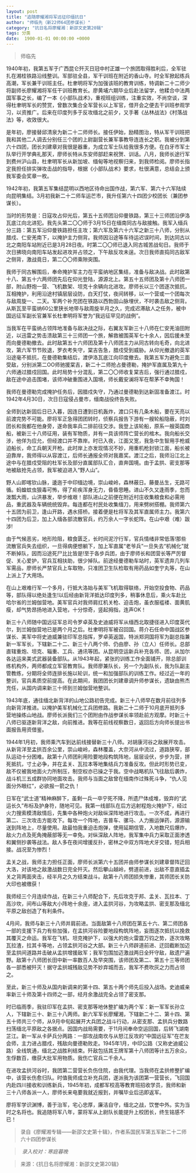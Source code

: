 ```yaml
---
layout: post
title: "追随廖耀湘将军远征印缅抗日"
author: "师临先（新22师64团参谋长）"
category: "抗日名将廖耀湘：新邵文史第20辑"
tags: 分类
date:  1900-01-01 00:00:00 +0000
---
```

> 师临先


1940年初，我第五军于广西昆仑歼灭日冠中村正雄一个旅团取得胜利后，全军驻扎在湘桂铁路沿线整训。军部驻全县，军干训班在附近的香山寺。时全军掀起练兵高潮，军长兼干训班主任。杜聿明将军为加强该班的教育训练，特调新二十二师少将副师长廖耀湘将军任干训班教育长。廖黄埔六期毕业后赴法留学，他糅合中法两国军事之长，编了一本《小部队战术》，重视班组训练，注重实效，不尚空谈，深得杜聿明军长的赞赏，曾数次集合全军营长以上军官，借开会之便去干训班参观学习，以资推广。后来在印度列多于反攻缅北之前夕，又手著《丛林战法》《村落战法》等，收效很大。

是年初，廖接替邱清泉为新二十二师师长。接任伊始，励精图治，特从军干训班把我和其他二人调去分别任三个团的上尉副营长兼军事教导连连长之职。我被分到第六十四团，团长刘建章对我很是器重，为成立军士队给我很多方便。在白牙市军士队举行开学典礼那天，廖师长特从东安师部赶来祝贺、训话。八月，我师长途行军到费州沪山县，杜聿明军长从新加坡、缅甸等地视察归来，到我师检阅。廖师长指定我担任排实弹攻击战的指导，根据《小部队战术》要求，杜很满意，总结会上颁我军委会奖章一枚。

1942年初，我第五军集结昆明以西地区待命出国作战，第六军、第六十六军陆续向昆明集结。3月初我新二十二师车运芒市，我升任第六十四团少校团长（兼团参谋长）。

当时的形势是：日寇攻占仰光后，第五十五师团沿仰曼铁路，第三十三师团沿伊洛瓦底江向北进犯。我先头第二〇〇师于3月15日在缅南同古与敌接触。我军入缅兵分三路：第五军沿仰曼铁路担任主攻；第六军及第六十六军之新三十八师，分别从腊戍、仁安羌南下，以掩护主力侧背。我师因沿途等车待运迟误时间，到达同古以北之南阳车站附近已是3月28日夜。时第二〇〇师已退入同古城苦战旬日。我师于次日拂晓向南阳车站发起进攻并占领之，下午敌反攻未逞。次日我师直捣同古敌军之侧背，激战竟日，第二〇〇师乘隙突围。

我师于同古解围后，奉命掩护军主力在平蛮纳地区集结，准备与敌决战。此时敌第十八、第五十六两师团先后在仰光登陆，源源北上。第五十五师团及第十八师团一部，附山野炮一营、飞机数架、坦克十余辆向北进攻。廖师长以三个团逐次抵抗，互相掩护，利用沿途村镇层层设防，白天打仗，夜间转移，以一个营或一个团每次与敌周旋一、二天。军两个补充团在铁路以西勃固山脉埋伏，不时袭击敌之侧背。从斯瓦至平蛮纳60公里狭长地带与敌周旋半月之久，完成迟滞敌人之任务，被中国远征军副长官兼军长杜聿明将军誉为“我远征罕见的战例”。

当我军在平蛮纳占领阵地准备与敌决战之际，右翼友军新三十八师在仁安羌油田附近，以迅雷之势击溃敌第三十三师团一个旅，解救被围英军七十余人，因后援未至而向曼德勒撤去。此时敌第五十六师团及第十八师团主力从同古转向毛奇，向北进攻，第六军节节败退，罗衣考失守，棠吉告急，腊戍受到威胁。从仰光撤退的英军沿途毫不抵抗，在曼德勒集结后，渡伊洛瓦底江向印度撤去。我第五军为避免三面受敌，分别派第二OO师驰援棠吉，新二十二师抢占曼德勒，掩护军直属及第九十六师通过腊戍回国。此时局势十分混乱，第二〇〇师收复棠吉后，强行通过腊戍，敌在途中追击围堵，该师冲破重围进入国境，师长戴安澜将军在帮茅不幸殉国！

我师在曼德勒完成掩护任务后，因腊戍失守，乃通过曼德勒到达新固准备渡江。时1942年4月30日，次日日寇侵占曼市，缅南战役终告失败。

全师到达新固后日已入暮，因连日遭到日机轰炸，渡口只有几条木船，要在天亮以前渡完势不可能。廖将军正急得团团转时，侦察兵报告下游有一艘轮船隐蔽，时刘团长和我都在他身旁，遂命我率兵二排前往交涉。我登上该轮船，原系一艘英国商船，被新三十八师征用，装有军物质，并有一具该师阵亡营长的棺木。我向船长交涉，他佯为应允，但经渡口并不靠岸。时已入夜，江面又宽，我急中生智用手枪威迫船长，命工兵朝天开枪。此时岸上亦发现情况不妙，用重机枪封锁江面，船长被迫靠岸，我师得以从容渡江，后师长通报全师对我嘉奖。渡江之后，我师沿江北上途中与在腊戍受阻的杜军长及部分直属部队汇合，直奔国境。由于孟拱、密支那等地被敌抢先占领，我军被迫进入“野人山”。

野人山即喀钦山脉，逶迤于中印缅边境，崇山峻岭，森林蔽日。藤曼丛生，无路可循。蚂蝗蚊虫狠毒可怖，得了疟疾浑身无力，昏昏思睡。进山不久又逢雨季，忽而泼瓢大雨，山洪暴发，举步维艰！部队进山之前便在附近村庄收集粮食和必需用品，重武器及车辆统统毁弃。每连都在村民处收集缅刀，用来劈树搭棚。我师第六十五团为前卫，逢山开路，遇水搭桥。接着便是杜将军及其军直属师主力。我第六十四团为后卫，加上入缅各部流散官兵，约万余人一字长蛇阵。在山中艰（难）跋涉!

由于气候恶劣，地形险阻，粮食匮乏，长时间泥泞行军，官兵情绪非常低落!那些流散官兵失去组织，一旦得病便想躺下，加上军直属“老爷兵”一旦失去“机械化”就不断掉队，因而沿途死尸比比皆是!至于各步兵团，由于廖师长和团营长等严厉督促、关心爱护，官兵互相扶助，很少掉队。前途经曼德勒车站时，英军遗弃几列车军需品，廖师长严禁官兵上车取物，只准团卫生队检取有用药品如奎宁丸等，在山上派上了大用场。

在山上艰难行军一个多月，行抵大洛始与美军飞机取得联络，开始空投食物、药品等，部队得以绝处逢生!以后经由新背洋抵达印度列多，稍事休息后，乘火车赴比哈尔省的兰姆伽营地。美军官兵对我师肩扛机关枪、迫击炮，虽衣服褴褛、面黄肌瘦，却气势昂扬地进入营地，十分惊奇，竖起拇指，连声OK！

新三十八师随中国远征军总司令罗卓英及史迪威将军从缅西北取捷径进入印度英代尔，到兰姆伽营地已是两个月之后。杜聿明将军被召回国。蒋介石任命中国战区参谋长、美军中将史迪威兼驻印军总指挥，罗卓英返国，特派郑洞国将军为副总指兼新一军军长，下辖新二十二、新三十八两个师、仍由廖、孙（立人）任师长。总部直辖重炮、坦克、辎重、工兵、通讯等团。从昆明空运新兵补充各师、团，从加尔各达运来美式武器装备部队。从1943年起，紧张的训练工作全面铺开，除总部训练机构外，两师都成立军官教育队。我师廖兼队长，另一个为副队长，我为队副主管教练，分期将全师连排长施以轮训，统一和加强部队的训练工作。经过近一年的整训，官兵素质空前提高。在此期间，我团团长刘建章调升师参谋长，遗缺由熊杰充任，从国内调来新三十师到兰姆伽营地整训。

1943年底，通往缅北新背洋的山地公路初告完成。新三十八师早在数月前往列多向新背洋推进。以掩护美军机械化工兵团修路。我新二十二师于10月底开抵列多营地操练山地战。廖师长派我们三个团附由作战参谋长率领赴前方观摩。时新三十八师已驱逐新背洋之敌，向前推进。我等在前线视察数日，返回后方向师长提出书面报告用资借鉴。

1944年1月初，我师乘汽车到达前线接替新三十八师。对胡康河谷之敌展开攻击。从新背洋至孟拱百余公里，崇山峻岭，森林覆盖，大奈河从中流过，道路狭窄，部队运动十分困难。敌第十八师团利用险要地段构筑阵地，层层设伏，步步为营，拼死抵抗，寸土必争，并在孟关、瓦拉本等地集结兵力准备反攻。但此时形势已变，敌不仅被我地面火力所制压，制空权亦已操之于我。空中战略机队飞往敌后袭炸，战斗机三五成群协同地面攻击。我师与当面之敌曾在缅南作过殊死斗争，“仇人见面分外眼红”，必欲报一箭之仇！

日军在“武士道”精神麻醉下，虽剩一兵一卒宁死不降，所遗尸体成堆，毁弃的“武运长久”布标及护身符，随地可见。我第一线部队在后方远射程炮火掩护下，经过火力搜索模清敌情后，先集中各种炮火对敌纵深阵地进行攻击。一次不成，再进行第二、三次攻击方能攻下。每攻一个阵地，吉普车、骡马、人力搬运弹药，源源输送到阵地上，尽量使用。敌最怕我重迫击炮弹，使用延期信管，入地数尺后爆炸，敌火力点及死角掩蔽部等无一幸免。对纵深敌人阵地，我军集中兵力采取正面渗透和翼侧抄袭等战法。敌人多在夜间增援反扑，密林之中双方阵地犬牙交错，短兵相接。战况至为惨烈！

孟关之战，我师主力担任正面，廖师长派第六十五团并由师参谋长刘建章督阵迂回大洛，对该地之敌激战数日完全歼灭。然后攀山越岭，劈道前进，出敌不意直插孟关之背两面夹击，经半月之久方结束战斗。敌第十八师团损失惨重，其师团长关防大印也被缴获！

我师经三个月连续作战，在新三十八师配合下，先后攻克于邦、孟关、瓦拉本、丁高沙坎，间布山等敌大小阵地十余座，进入孟拱河谷，为攻略孟拱、密支那及缅北平原之敌创造了有利条件。

4月间，我师与新三十八师并肩前进。当面敌第十八师团在第五十六、第二师团各一部的支援下兵力有些加强，在孟拱河谷险要地段构筑阵地，妄图逐次抵抗以挽救其覆灭之命运。我军在飞机、坦克掩护下，以强大的炮火雷霆万钧之势，逐次攻略瓦拉渣，拉其卡等地，占领孟拱河谷之大部。新三十八师辟道前进、迂回截断加迈至孟拱间道路并击破从孟拱增援敌军；我军包围加迈激战两日全歼守敌，敌遗尸遍野。敌第十八师团长田中新一率数百人及早突围，该师团及第二、第五十三等师团各一部悉被歼灭！据守孟拱城残敌见势不妙弃城而去，我军不费吹灰之力而占领之。

至此，新三十师及从国内新调来的第十四、第五十两个师先后投入战场。史迪威亲率新三十师及第十四师之一部，经月余激战完全占领了密支那。

时已临雨季，我驻印军在孟拱、密支那等地休整扩编为两个军：新一军军长孙立人，下辖新三十、新三十八两师。新六军军长廖耀湘，下辖新二十二、第十四、第五十师共三个师，从9月中旬起展开大兵团之战斗行动，从密支那、孟拱兵分数路扫荡缅北平原敌之各据点。因国内战局需要，于11月间奉命空运回国，后转飞湖南芷江。新一军从卡萨兵分两路：一部攻战南坎与从怒江反攻的“中国远征军"在芒友会师，主力进占腊戍，残敌向曼德勒败走。1945年1月，中印公路（又称史迪威公路）全线筑通，缅北之战胜利结束。歼敌包括其王牌军第十八师团等计五万余众，生俘数百，缴获大批军用物质。我伤亡官兵二千余人。

在进攻孟拱河谷时，我团第二营营长负伤住院，由我代理。当我师在孟拱修整扩编中，该营长伤愈归队。时值我师成立补充兵团，遂派我为该团第一营营长，飞回国内赴四川接收和训练新兵，1945年初，成都军校高等教育班招收学员，我师和新三十八师各派一人，廖师长来电要我就近报到，并嘱毕业后迅即返军。

廖将军学识渊博，善于治军，宅心忠厚，廉洁自守，缅北之战，饮誉中外。实为当时之名将也。我追随将军八年，蒙将军从上尉队长能提升上校团长，终生铭感不已！

> 录自《廖耀湘专辑——新邵文史第十辑》，作者系国民军第五军新二十二师六十四团参谋长




> *录入校对：寒庭暮晚*



> 来源：《抗日名将廖耀湘：新邵文史第20辑》